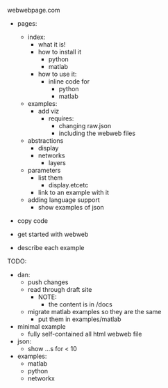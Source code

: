 webwebpage.com

- pages:
    - index:
        - what it is!
        - how to install it
            - python
            - matlab
        - how to use it:
            - inline code for
                - python
                - matlab
    - examples:
        - add viz
            - requires: 
                - changing raw.json
                - including the webweb files
    - abstractions
        - display
        - networks
            - layers
    - parameters
        - list them
            - display.etcetc
        - link to an example with it
    - adding language support
        - show examples of json

- copy code
- get started with webweb
- describe each example

TODO:
- dan:
    - push changes
    - read through draft site
        - NOTE: 
            - the content is in /docs
    - migrate matlab examples so they are the same
        - put them in examples/matlab
- minimal example
    - fully self-contained all html webweb file
- json:
    - show ...s for \< 10
- examples:
    - matlab
    - python
    - networkx
